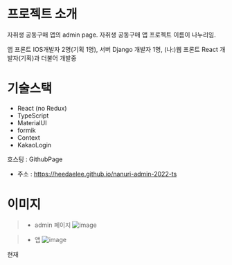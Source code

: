 # 프로젝트 소개
자취생 공동구매 앱의 admin page.
자취생 공동구매 앱 프로젝트 이름이 나누리임.

앱 프론트 IOS개발자 2명(기획 1명),
서버 Django 개발자 1명,
(나:)웹 프론트 React 개발자(기획)과
더불어 개발중

# 기술스택
- React (no Redux)
- TypeScript
- MaterialUI
- formik
- Context
- KakaoLogin

호스팅 : GithubPage
- 주소 : https://heedaelee.github.io/nanuri-admin-2022-ts

# 이미지
> - admin 페이지
![image](https://user-images.githubusercontent.com/37854571/202641562-6f588590-0e47-4659-aab1-3ee04ebe127b.png)

> - 앱
 ![image](https://user-images.githubusercontent.com/37854571/202639621-95d62ac8-03ae-474f-b9f8-d03e03ad5a3e.png)

현재 


